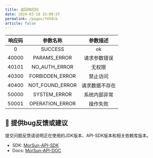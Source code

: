 ```yaml
---
title: 返回响应码
date: 2024-03-10 15:09:57
permalink: /pages/745dcb
article: false
---
```


|  响应码  |      参数名称       |  参数描述   |
|:-----:|:---------------:|:-------:|
|   0   |     SUCCESS     |   ok    |
| 40000 |  PARAMS_ERROR   | 请求参数错误  |
| 40101 |  NO_AUTH_ERROR  |   无权限   |
| 40300 | FORBIDDEN_ERROR |  禁止访问   |
| 40400 | NOT_FOUND_ERROR | 请求数据不存在 |
| 50000 |  SYSTEM_ERROR   | 系统内部异常  |
| 50001 | OPERATION_ERROR |  操作失败   |


## 🐞 提供bug反馈或建议

提交问题反馈请说明正在使用的JDK版本、API-SDK版本和相关依赖库版本。

* SDK: [MorSun-API-SDK](https://github.com/LightSunMor/morsunapi-client-sdk/issues)
* Docs: [MorSun-API-DOC](https://github.com/LightSunMor/morsun-api-doc/issues)

